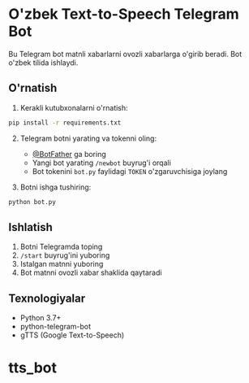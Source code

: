 # O'zbek Text-to-Speech Telegram Bot

Bu Telegram bot matnli xabarlarni ovozli xabarlarga o'girib beradi. Bot o'zbek tilida ishlaydi.

## O'rnatish

1. Kerakli kutubxonalarni o'rnatish:
```bash
pip install -r requirements.txt
```

2. Telegram botni yarating va tokenni oling:
   - [@BotFather](https://t.me/BotFather) ga boring
   - Yangi bot yarating `/newbot` buyrug'i orqali
   - Bot tokenini `bot.py` faylidagi `TOKEN` o'zgaruvchisiga joylang

3. Botni ishga tushiring:
```bash
python bot.py
```

## Ishlatish

1. Botni Telegramda toping
2. `/start` buyrug'ini yuboring
3. Istalgan matnni yuboring
4. Bot matnni ovozli xabar shaklida qaytaradi

## Texnologiyalar

- Python 3.7+
- python-telegram-bot
- gTTS (Google Text-to-Speech)
# tts_bot
